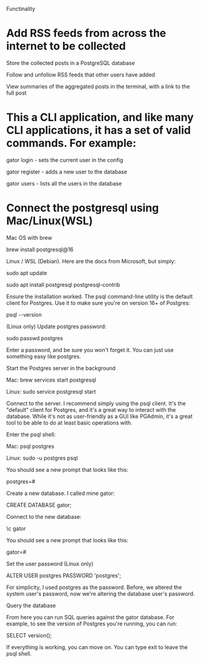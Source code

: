 Functinality

# Add RSS feeds from across the internet to be collected

Store the collected posts in a PostgreSQL database

Follow and unfollow RSS feeds that other users have added

View summaries of the aggregated posts in the terminal, with a link to the full post


# This a CLI application, and like many CLI applications, it has a set of valid commands. For example:

gator login - sets the current user in the config

gator register - adds a new user to the database

gator users - lists all the users in the database

# Connect the postgresql using Mac/Linux(WSL)

Mac OS with brew

brew install postgresql@16

Linux / WSL (Debian). Here are the docs from Microsoft, but simply:

sudo apt update

sudo apt install postgresql postgresql-contrib

Ensure the installation worked. The psql command-line utility is the default client for Postgres. Use it to make sure you're on version 16+ of Postgres:

psql --version

(Linux only) Update postgres password:

sudo passwd postgres


Enter a password, and be sure you won't forget it. You can just use something easy like postgres.


Start the Postgres server in the background

Mac: brew services start postgresql

Linux: sudo service postgresql start

Connect to the server. I recommend simply using the psql client. It's the "default" client for Postgres, and it's a great way to interact with the database. While it's not as user-friendly as a GUI like PGAdmin, 
it's a great tool to be able to do at least basic operations with.

Enter the psql shell:



Mac: psql postgres

Linux: sudo -u postgres psql


You should see a new prompt that looks like this:

postgres=#

Create a new database. I called mine gator:

CREATE DATABASE gator;

Connect to the new database:

\c gator

You should see a new prompt that looks like this:

gator=#

Set the user password (Linux only)

ALTER USER postgres PASSWORD 'postgres';

For simplicity, I used postgres as the password. Before, we altered the system user's password, now we're altering the database user's password.



Query the database

From here you can run SQL queries against the gator database. For example, to see the version of Postgres you're running, you can run:



SELECT version();

If everything is working, you can move on. You can type exit to leave the psql shell.





